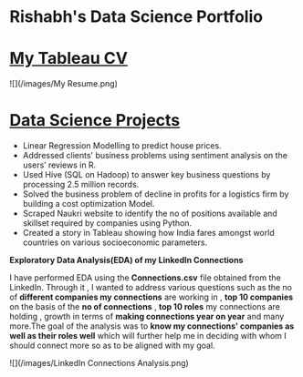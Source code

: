 # Rishabh's Data Science Portfolio
 
# [My Tableau CV](https://public.tableau.com/profile/rishabh.bansal2409#!/vizhome/Tableau_Vizume/MyResume)

![](/images/My Resume.png)

# [Data Science Projects](https://github.com/RishabhBansal2409/) 
* Linear Regression Modelling to predict house prices. 
* Addressed clients' business problems using sentiment analysis on the users’ reviews in R.
* Used Hive (SQL on Hadoop) to answer key business questions by processing 2.5 million records.
* Solved the business problem of decline in profits for a logistics firm by building a cost optimization Model.
* Scraped Naukri website to identify the no of positions available and skillset required by companies using Python.
* Created a story in Tableau showing how India fares amongst world countries on various socioeconomic parameters.

**Exploratory Data Analysis(EDA) of my LinkedIn Connections**

I have performed EDA using the **Connections.csv** file obtained from the LinkedIn.
Through it , I wanted to address various questions such as the no of **different companies my connections** are working in , **top 10 companies** on the basis of the **no of connections** , **top 10 roles** my connections are holding , growth in terms of **making connections year on year** and many more.The goal of the analysis was to **know my connections' companies as well as their roles well** which will further help me in deciding with whom I should connect more so as to be aligned with my goal.

![](/images/LinkedIn Connections Analysis.png)
